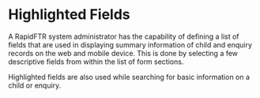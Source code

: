 # Highlighted Fields

A RapidFTR system administrator has the capability of defining a list of fields that are used in displaying summary information of child and enquiry records on the web and mobile device. This is done by selecting a few descriptive fields from within the list of form sections.

Highlighted fields are also used while searching for basic information on a child or enquiry.
